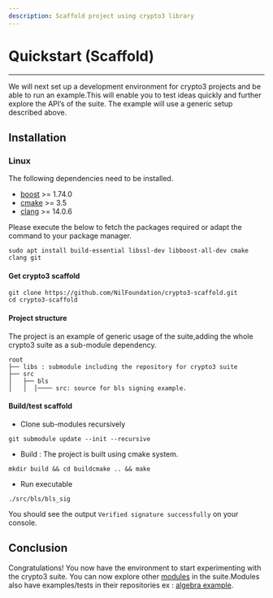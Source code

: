 ```yaml
---
description: Scaffold project using crypto3 library
---
```


# Quickstart (Scaffold)

***

We will next set up a development environment for crypto3 projects and be able to run an example.This will enable you to test ideas quickly and further explore the API’s of the suite. The example will use a generic setup described above.

## Installation

### Linux

The following dependencies need to be installed.

* [boost](https://www.boost.org/) >= 1.74.0
* [cmake](https://cmake.org/) >= 3.5
* [clang](https://clang.llvm.org/) >= 14.0.6

Please execute the below to fetch the packages required or adapt the command to your package manager.

```shell
sudo apt install build-essential libssl-dev libboost-all-dev cmake clang git
```

#### Get crypto3 scaffold

```shell
git clone https://github.com/NilFoundation/crypto3-scaffold.git
cd crypto3-scaffold
```

#### Project structure

The project is an example of generic usage of the suite,adding the whole crypto3 suite as a sub-module dependency.

```
root
├── libs : submodule including the repository for crypto3 suite
├── src  
│   ├── bls 
│   │  │──── src: source for bls signing example.
```

#### Build/test scaffold

* Clone sub-modules recursively

```shell
git submodule update --init --recursive
```

* Build : The project is built using cmake system.

```shell
mkdir build && cd buildcmake .. && make
```

* Run executable

```shell
./src/bls/bls_sig
```

You should see the output `Verified signature successfully` on your console.

## Conclusion

Congratulations! You now have the environment to start experimenting with the crypto3 suite. You can now explore other [modules](https://github.com/NilFoundation/crypto3/blob/master/docs/manual/modules.html) in the suite.Modules also have examples/tests in their repositories ex : [algebra example](https://github.com/NilFoundation/crypto3-algebra/tree/master/example).
